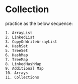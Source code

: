 # Collection

practice as the below sequence:

```
1. ArrayList
2. LinkedList
3. CopyOnWriteArrayList
4. HashSet
5. TreeSet
6. HashMap
7. TreeMap
8. LinkedHashMap
9. Additional Map
10. Arrays
11. Collections
```
